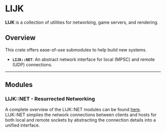 # LIJK

**LIJK** is a collection of utilities for networking, game servers, and rendering.

## Overview

This crate offers ease-of-use submodules to help build new systems.

- **`LIJK::NET`**: An abstract network interface for local (MPSC) and remote (UDP) connections.

---

## Modules

### LIJK::NET - Resurrected Networking

A complete overview of the LIJK::NET modules can be found [here](https://github.com/Ohkthx/lijk-rs/blob/main/src/net/README.md). LIJK::NET simplies the network connections between clients and hosts for both local and remote sockets by abstracting the connection details into a unified interface.
